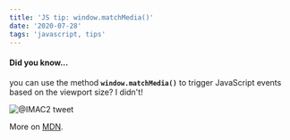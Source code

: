 ```yaml
---
title: 'JS tip: window.matchMedia()'
date: '2020-07-28'
tags: 'javascript, tips'
---
```


#### Did you know...
you can use the method **`window.matchMedia()`** to trigger JavaScript events based on the viewport size?
I didn't!

![@IMAC2 tweet](/images/blog/matchMedia.png)

More on <a href="https://developer.mozilla.org/es/docs/Web/API/Window/matchMedia" target="_blank">MDN</a>.